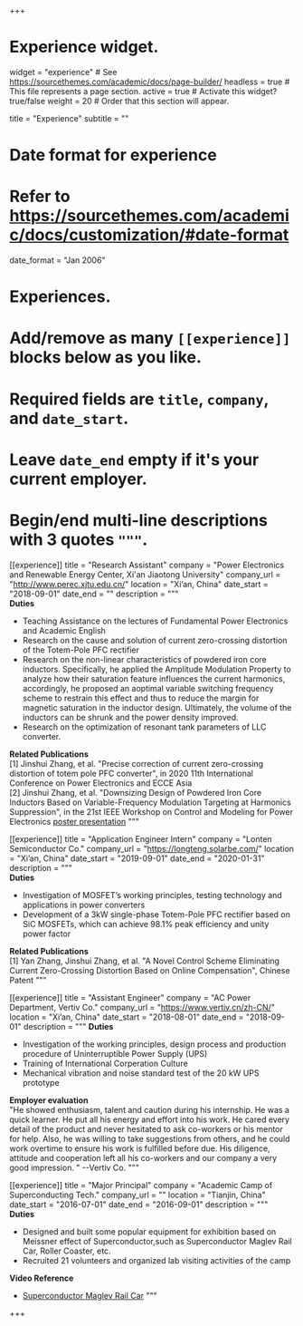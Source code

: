 +++
# Experience widget.
widget = "experience"  # See https://sourcethemes.com/academic/docs/page-builder/
headless = true  # This file represents a page section.
active = true  # Activate this widget? true/false
weight = 20  # Order that this section will appear.

title = "Experience"
subtitle = ""

# Date format for experience
#   Refer to https://sourcethemes.com/academic/docs/customization/#date-format
date_format = "Jan 2006"

# Experiences.
#   Add/remove as many `[[experience]]` blocks below as you like.
#   Required fields are `title`, `company`, and `date_start`.
#   Leave `date_end` empty if it's your current employer.
#   Begin/end multi-line descriptions with 3 quotes `"""`.
[[experience]]
  title = "Research Assistant"
  company = "Power Electronics and Renewable Energy Center, Xi'an Jiaotong University"
  company_url = "http://www.perec.xjtu.edu.cn/"
  location = "Xi’an, China"
  date_start = "2018-09-01"
  date_end = ""
  description = """  
  **Duties**
  * Teaching Assistance on the lectures of Fundamental Power Electronics and Academic English
  * Research on the cause and solution of current zero-crossing distortion of the Totem-Pole PFC rectifier
  * Research on the non-linear characteristics of powdered iron core inductors. Specifically, he applied the Amplitude Modulation Property to analyze how their saturation feature influences the current harmonics, accordingly, he proposed an aoptimal variable switching frequency scheme to restrain this effect and thus to reduce the margin for magnetic saturation in the inductor design. Ultimately, the volume of the inductors can be shrunk and the power density improved.
  * Research on the optimization of resonant tank parameters of LLC converter. 

  **Related Publications**<br>
  [1] Jinshui Zhang, et al. "Precise correction of current zero-crossing distortion of totem pole PFC converter", in 2020 11th International Conference on Power Electronics and ECCE Asia  
  [2] Jinshui Zhang, et al. "Downsizing Design of Powdered Iron Core Inductors Based on Variable-Frequency Modulation Targeting at Harmonics Suppression", in the 21st IEEE Workshop on Control and Modeling for Power Electronics [poster presentation](https://www.bilibili.com/video/BV1bp4y167Ux)
  """

[[experience]]
  title = "Application Engineer Intern"
  company = "Lonten Semiconductor Co."
  company_url = "https://longteng.solarbe.com/"
  location = "Xi’an, China"
  date_start = "2019-09-01"
  date_end = "2020-01-31"
  description = """  
  **Duties**
  * Investigation of MOSFET’s working principles, testing technology and applications in power converters
  * Development of a 3kW single-phase Totem-Pole PFC rectifier based on SiC MOSFETs, which can achieve 98.1% peak efficiency and unity power factor

  **Related Publications**  
  [1] Yan Zhang, Jinshui Zhang, et al. "A Novel Control Scheme Eliminating Current Zero-Crossing Distortion Based on Online Compensation", Chinese Patent
  """

[[experience]]
  title = "Assistant Engineer"
  company = "AC Power Department, Vertiv Co."
  company_url = "https://www.vertiv.cn/zh-CN/"
  location = "Xi’an, China"
  date_start = "2018-08-01"
  date_end = "2018-09-01"
  description = """
  **Duties**
  * Investigation of  the working principles, design process and production procedure of Uninterruptible Power Supply (UPS)
  * Training of International Corperation Culture
  * Mechanical vibration and noise standard test of the 20 kW UPS prototype
  
  **Employer evaluation**<br>
  "He showed enthusiasm, talent and caution during his internship. He was a quick learner. He put all his energy and effort into his work. He cared every detail of the product and never hesitated to ask co-workers or his mentor for help. Also, he was willing to take suggestions from others, and he could work overtime to ensure his work is fulfilled before due. His diligence, attitude and cooperation left all his co-workers and our company a very good impression. " --Vertiv Co.
  """
  
 [[experience]]
  title = "Major Principal"
  company = "Academic Camp of Superconducting Tech."
  company_url = ""
  location = "Tianjin, China"
  date_start = "2016-07-01"
  date_end = "2016-09-01"
  description = """
  **Duties**
  * Designed and built some popular equipment for exhibition based on Meissner effect of Superconductor,such as Superconductor Maglev Rail Car, Roller Coaster, etc.
  * Recruited 21 volunteers and organized lab visiting activities of the camp
  
  **Video Reference**
  * [Superconductor Maglev Rail Car](https://www.bilibili.com/video/BV1b5411V7fC)
  """

+++
